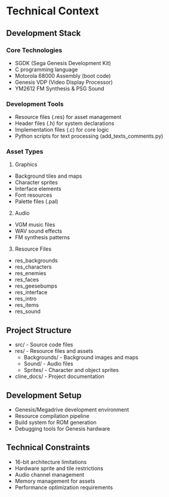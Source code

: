 # Technical Context

## Development Stack

### Core Technologies
- SGDK (Sega Genesis Development Kit)
- C programming language
- Motorola 68000 Assembly (boot code)
- Genesis VDP (Video Display Processor)
- YM2612 FM Synthesis & PSG Sound

### Development Tools
- Resource files (.res) for asset management
- Header files (.h) for system declarations
- Implementation files (.c) for core logic
- Python scripts for text processing (add_texts_comments.py)

### Asset Types
1. Graphics
- Background tiles and maps
- Character sprites
- Interface elements
- Font resources
- Palette files (.pal)

2. Audio
- VGM music files
- WAV sound effects
- FM synthesis patterns

3. Resource Files
- res_backgrounds
- res_characters
- res_enemies
- res_faces
- res_geesebumps
- res_interface
- res_intro
- res_items
- res_sound

## Project Structure
- src/ - Source code files
- res/ - Resource files and assets
  - Backgrounds/ - Background images and maps
  - Sound/ - Audio files
  - Sprites/ - Character and object sprites
- cline_docs/ - Project documentation

## Development Setup
- Genesis/Megadrive development environment
- Resource compilation pipeline
- Build system for ROM generation
- Debugging tools for Genesis hardware

## Technical Constraints
- 16-bit architecture limitations
- Hardware sprite and tile restrictions
- Audio channel management
- Memory management for assets
- Performance optimization requirements
